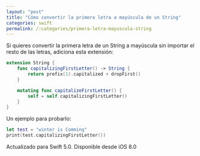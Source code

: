 ```yaml
---
layout: "post"
title: "Cómo convertir la primera letra a mayúscula de un String"
categories: swift
permalink: /:categories/primera-letra-mayuscula-string
---
```


Si quieres convertir la primera letra de un String a mayúscula sin importar el resto de las letras, adiciona esta extensión:

```swift
extension String {
    func capitalizingFirstLetter() -> String {
        return prefix(1).capitalized + dropFirst()
    }

    mutating func capitalizeFirstLetter() {
        self = self.capitalizingFirstLetter()
    }
}
```

Un ejemplo para probarlo:

```swift
let test = "winter is Comming"
print(test.capitalizingFirstLetter())
```

Actualizado para Swift 5.0. Disponible desde iOS 8.0
